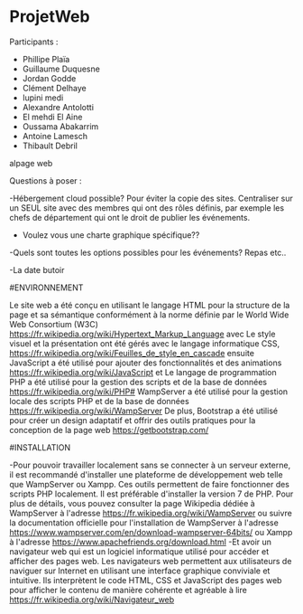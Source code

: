 # ProjetWeb

Participants : 

  - Phillipe Plaïa
  - Guillaume Duquesne
  - Jordan Godde
  - Clément Delhaye
  - lupini medi
  - Alexandre Antolotti
  - El mehdi El Aine
  - Oussama Abakarrim
  - Antoine Lamesch
  - Thibault Debril



alpage web

Questions à poser :

-Hébergement cloud possible? Pour éviter la copie des sites. Centraliser sur un SEUL site avec des membres 
qui ont des rôles définis, par exemple les chefs de département qui ont le droit de publier les événements.

- Voulez vous une charte graphique spécifique??

-Quels sont toutes les options possibles pour les événements? Repas etc..

-La date butoir

#ENVIRONNEMENT

 Le site web a été conçu en utilisant le langage HTML pour la structure de la page et sa sémantique conformément à la norme définie par le World Wide Web Consortium (W3C) https://fr.wikipedia.org/wiki/Hypertext_Markup_Language avec Le style visuel et la présentation ont été gérés avec le langage informatique CSS, https://fr.wikipedia.org/wiki/Feuilles_de_style_en_cascade ensuite JavaScript a été utilisé pour ajouter des fonctionnalités et des animations https://fr.wikipedia.org/wiki/JavaScript et Le langage de programmation PHP a été utilisé pour la gestion des scripts et de la base de données https://fr.wikipedia.org/wiki/PHP# WampServer a été utilisé pour la gestion locale des scripts PHP et de la base de données https://fr.wikipedia.org/wiki/WampServer De plus, Bootstrap a été utilisé pour créer un design adaptatif et offrir des outils pratiques pour la conception de la page web https://getbootstrap.com/
 
 #INSTALLATION 
 
-Pour pouvoir travailler localement sans se connecter à un serveur externe, il est recommandé d'installer une plateforme de développement web telle que WampServer ou Xampp. Ces outils permettent de faire fonctionner des scripts PHP localement. Il est préférable d'installer la version 7 de PHP. Pour plus de détails, vous pouvez consulter la page Wikipedia dédiée à WampServer à l'adresse https://fr.wikipedia.org/wiki/WampServer ou suivre la documentation officielle pour l'installation de WampServer à l'adresse https://www.wampserver.com/en/download-wampserver-64bits/ ou Xampp à l'adresse https://www.apachefriends.org/download.html
-Et avoir un navigateur web qui est un logiciel informatique utilisé pour accéder et afficher des pages web. Les navigateurs web permettent aux utilisateurs de naviguer sur Internet en utilisant une interface graphique conviviale et intuitive. Ils interprètent le code HTML, CSS et JavaScript des pages web pour afficher le contenu de manière cohérente et agréable à lire https://fr.wikipedia.org/wiki/Navigateur_web

